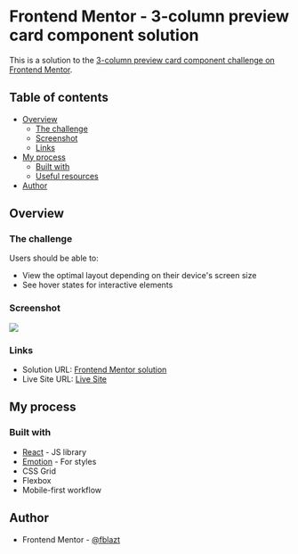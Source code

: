 # Frontend Mentor - 3-column preview card component solution

This is a solution to the [3-column preview card component challenge on Frontend Mentor](https://www.frontendmentor.io/challenges/3column-preview-card-component-pH92eAR2-).

## Table of contents

- [Overview](#overview)
  - [The challenge](#the-challenge)
  - [Screenshot](#screenshot)
  - [Links](#links)
- [My process](#my-process)
  - [Built with](#built-with)
  - [Useful resources](#useful-resources)
- [Author](#author)

## Overview

### The challenge

Users should be able to:

- View the optimal layout depending on their device's screen size
- See hover states for interactive elements

### Screenshot

![](./screenshots/fem-preview-card-result.png)

### Links

- Solution URL: [Frontend Mentor solution]()
- Live Site URL: [Live Site](https://fblazt-fem-preview-card.netlify.app/)

## My process

### Built with

- [React](https://reactjs.org/) - JS library
- [Emotion](https://emotion.sh/docs/introduction) - For styles
- CSS Grid
- Flexbox
- Mobile-first workflow

## Author

- Frontend Mentor - [@fblazt](https://www.frontendmentor.io/profile/fblazt)
